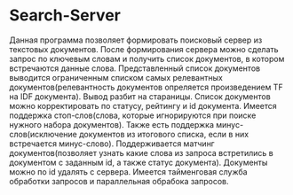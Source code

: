 # Search-Server
Данная программа позволяет формировать поисковый сервер из текстовых документов.
После формирования сервера можно сделать запрос по ключевым словам и получить список документов, в котором встречаются данные слова.
Представленный список документов выводится ограниченным списком самых релевантных документов(релевантность документов опреляется произведением TF на IDF документа).
Вывод разбит на стараницы.
Список документов можно корректировать по статусу, рейтингу и id документа.
Имеется поддержка стоп-слов(слова, которые игнорируются при поиске нужного набора документов).
Также есть поддержка минус-слов(исключение документов из итогового списка, если в них встречается минус-слово).
Поддерживается матчинг документов(позволяет узнать какие слова из запроса встретились в документом с заданным id, а также статус документа).
Документы можно по id удалять с сервера.
Имеется тайменговая служба обработки запросов и параллельная обрабока запросов.
